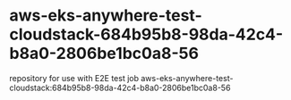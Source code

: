 # aws-eks-anywhere-test-cloudstack-684b95b8-98da-42c4-b8a0-2806be1bc0a8-56
repository for use with E2E test job aws-eks-anywhere-test-cloudstack:684b95b8-98da-42c4-b8a0-2806be1bc0a8-56
